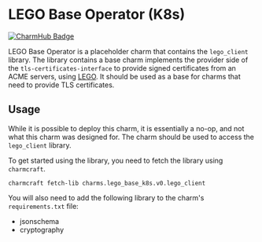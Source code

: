 # LEGO Base Operator (K8s)
[![CharmHub Badge](https://charmhub.io/lego-base-k8s/badge.svg)](https://charmhub.io/lego-base-k8s)

LEGO Base Operator is a placeholder charm that contains the `lego_client` library.
The library contains a base charm implements the provider side of the `tls-certificates-interface`
to provide signed certificates from an ACME servers, using [LEGO](https://go-acme.github.io/lego).
It should be used as a base for charms that need to provide TLS certificates.

## Usage

While it is possible to deploy this charm, it is essentially a no-op, and not what this charm was designed for.
The charm should be used to access the `lego_client` library.

To get started using the library, you need to fetch the library using `charmcraft`.
```shell
charmcraft fetch-lib charms.lego_base_k8s.v0.lego_client
```
You will also need to add the following library to the charm's `requirements.txt` file:
- jsonschema
- cryptography
